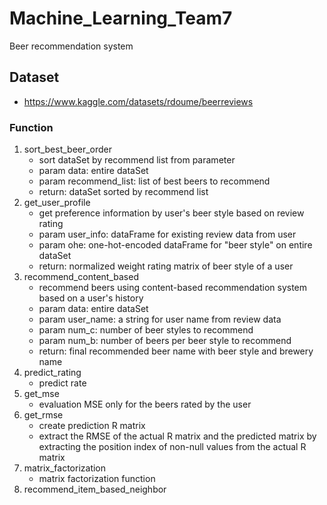 # Machine_Learning_Team7
Beer recommendation system

## Dataset
* https://www.kaggle.com/datasets/rdoume/beerreviews

### Function

1. sort_best_beer_order
   * sort dataSet by recommend list from parameter
   * param data: entire dataSet
   * param recommend_list: list of best beers to recommend
   * return: dataSet sorted by recommend list
2. get_user_profile
   * get preference information by user's beer style based on review rating
   * param user_info: dataFrame for existing review data from user
   * param ohe: one-hot-encoded dataFrame for "beer style" on entire dataSet
   * return: normalized weight rating matrix of beer style of a user
3. recommend_content_based
   * recommend beers using content-based recommendation system based on a user's history
   * param data: entire dataSet
   * param user_name: a string for user name from review data
   * param num_c: number of beer styles to recommend
   * param num_b: number of beers per beer style to recommend
   * return: final recommended beer name with beer style and brewery name
4. predict_rating
   * predict rate
5. get_mse
   * evaluation MSE only for the beers rated by the user
6. get_rmse
   * create prediction R matrix
   * extract the RMSE of the actual R matrix and the predicted matrix by extracting the position index of non-null values from the actual R matrix
7. matrix_factorization
   * matrix factorization function
8. recommend_item_based_neighbor
